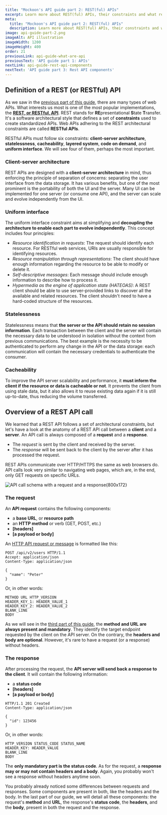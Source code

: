 ```yaml
---
title: "Mockoon's API guide part 2: REST(ful) APIs"
excerpt: Learn more about REST(ful) APIs, their constraints and what requests and responses between a client and a server contains
meta:
  title: "Mockoon's API guide part 2: REST(ful) APIs"
  description: Learn more about REST(ful) APIs, their constraints and what requests and responses between a client and a server contains
image: api-guide-part-2.png
imageAlt: API illustration
imageWidth: 1200
imageHeight: 400
order: 21
previousLink: api-guide-what-are-api
previousText: 'API guide part 1: APIs'
nextLink: api-guide-rest-api-components
nextText: 'API guide part 3: Rest API components'
---
```


## Definition of a REST (or RESTful) API

As we saw in the [previous part of this guide](/articles/api-guide-what-are-api/), there are many types of web APIs. What interests us most is one of the most popular implementations, the **[REST, or RESTful, API](https://en.wikipedia.org/wiki/Representational_state_transfer)**.
REST stands for **RE**presentational **S**tate **T**ransfer. It's a software architectural style that defines a set of **constraints** used to create standardized APIs. Web APIs adhering to the REST architectural constraints are called **RESTful APIs**.

RESTful APIs must follow six constraints: **client-server architecture**, **statelessness**, **cacheability**, **layered system**, **code on demand**, and **uniform interface**. We will see four of them, perhaps the most important.

### Client-server architecture

REST APIs are designed with a **client-server architecture** in mind, thus enforcing the principle of separation of concerns: separating the user interface from the data storage. It has various benefits, but one of the most prominent is the portability of both the UI and the server. Many UI can be implemented for one server (or consume one API), and the server can scale and evolve independently from the UI.

### Uniform interface

The uniform interface constraint aims at simplifying and **decoupling the architecture to enable each part to evolve independently**. This concept includes four principles:

- _Resource identification in requests_: The request should identify each resource. For RESTful web services, URIs are usually responsible for identifying resources.
- _Resource manipulation through representations_: The client should have enough information regarding the resource to be able to modify or delete it.
- _Self-descriptive messages_: Each message should include enough information to describe how to process it.
- _Hypermedia as the engine of application state (HATEOAS)_: A REST client should be able to use server-provided links to discover all the available and related resources. The client shouldn't need to have a hard-coded structure of the resources.

### Statelessness

Statelessness means that **the server or the API should retain no session information**. Each transaction between the client and the server will contain the necessary data to be understood in isolation without the context from previous communications. The best example is the necessity to be authenticated to perform any change in the API or the data storage: each communication will contain the necessary credentials to authenticate the consumer.

### Cacheability

To improve the API server scalability and performance, it **must inform the client if the resource or data is cacheable or not**. It prevents the client from using stale data, but it also allows it to reuse existing data again if it is still up-to-date, thus reducing the volume transferred.

## Overview of a REST API call

We learned that a REST API follows a set of architectural constraints, but let's have a look at the anatomy of a REST API call between a **client** and a **server**.
An API call is always composed of a **request** and a **response**.

- The _request_ is sent by the client and received by the server.
- The _response_ will be sent back to the client by the server after it has processed the request.

REST APIs communicate over HTTP/HTTPS the same as web browsers do. API calls look very similar to navigating web pages, which are, in the end, only GET requests on specific URLs.

![API call schema with a request and a response{800x172}](/images/articles/api-guide/api-call-request-response.png)

### The request

An **API request** contains the following components:

- a **base URL**, or **resource path**
- an **HTTP method** or verb (GET, POST, etc.)
- **\[headers\]**
- **\[a payload or body\]**

An [HTTP API request or message](https://developer.mozilla.org/en-US/docs/Web/HTTP/Messages) is formatted like this:

```http
POST /api/v2/users HTTP/1.1
Accept: application/json
Content-Type: application/json

{
  "name": "Peter"
}
```

Or, in other words:

```text
METHOD URL HTTP_VERSION
HEADER_KEY_1: HEADER_VALUE_1
HEADER_KEY_2: HEADER_VALUE_2
BLANK_LINE
BODY
```

As we will see in the [third part of this guide](/articles/api-guide-rest-api-components/), the **method and URL are always present and mandatory**. They identify the target endpoint requested by the client on the API server.
On the contrary, the **headers and body are optional**. However, it's rare to have a request (or a response) without headers.

### The response

After processing the request, the **API server will send back a response to the client**. It will contain the following information:

- a **status code**
- **\[headers\]**
- **\[a payload or body\]**

```http
HTTP/1.1 201 Created
Content-Type: application/json

{
  "id": 123456
}
```

Or, in other words:

```text
HTTP_VERSION STATUS_CODE STATUS_NAME
HEADER_KEY: HEADER_VALUE
BLANK_LINE
BODY
```

The **only mandatory part is the status code**. As for the request, a **response may or may not contain headers and a body**. Again, you probably won't see a response without headers anytime soon.

You probably already noticed some differences between requests and responses. Some components are present in both, like the headers and the body.
In the last part of our guide, we will detail all these components: the request's **method** and **URL**, the response's **status code**, the **headers**, and the **body**, present in both the request and the response.
